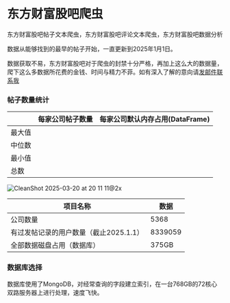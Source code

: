# 东方财富股吧爬虫
东方财富股吧帖子文本爬虫，东方财富股吧评论文本爬虫，东方财富股吧数据分析

数据从能够找到的最早的帖子开始，一直更新到2025年1月1日。

数据获取不易，东方财富股吧对于爬虫的封禁十分严格，再加上这么大的数据量，爬下这么多数据所花费的金钱、时间与精力不菲。如有深入了解的意向请[发邮件联系我](mailto:wangyinuo84@gmail.com)

### 帖子数量统计
|  |  每家公司帖子数量  | 每家公司默认内存占用(DataFrame) |
| ----- | --------- | ----------- |
| 最大值 |  |  |
| 中位数  |  |  |
| 最小值  |  |  |
|  总数 |  |  |

![CleanShot 2025-03-20 at 20 11 11@2x](https://github.com/user-attachments/assets/e12ab3fe-799b-4881-aa6a-2f4fcbeb1c65)

| 项目名称 | 数据 |
| --------- | ----------- |
| 公司数量 | 5368 |
| 有过发帖记录的用户数量（截止2025.1.1） | 8339059 |
| 全部数据磁盘占用（数据库） | 375GB |

### 数据库选择
数据库使用了MongoDB，对经常查询的字段建立索引，在一台768GB的72核心双路服务器上进行处理，速度飞快。
